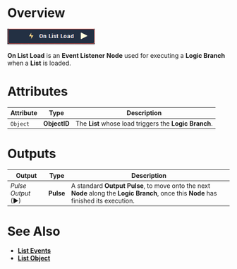 # Overview

![The On List Load Node.](../../../.gitbook/assets/node-on-list-load.png)

**On List Load** is an **Event Listener** **Node** used for executing a **Logic Branch** when a **List** is loaded.

# Attributes

|Attribute|Type|Description|
|---|---|---|
| `Object` | **ObjectID** | The **List** whose load triggers the **Logic Branch**. |



# Outputs

|Output|Type|Description|
|---|---|---|
|*Pulse Output* (►)|**Pulse**|A standard **Output Pulse**, to move onto the next **Node** along the **Logic Branch**, once this **Node** has finished its execution.|

# See Also

* [**List Events**](README.md)
* [**List Object**](../../../getting-started/scene-objects/list-widget.md)
